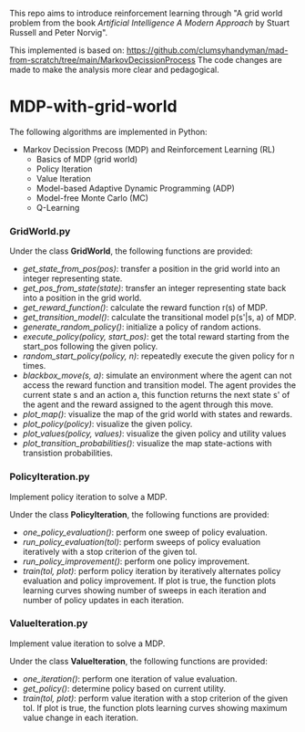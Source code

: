 This repo aims to introduce reinforcement learning through "A grid world problem from the book *Artificial Intelligence A Modern Approach* by Stuart Russell and Peter Norvig".

This implemented is based on: https://github.com/clumsyhandyman/mad-from-scratch/tree/main/MarkovDecissionProcess
The code changes are made to make the analysis more clear and pedagogical.

# MDP-with-grid-world

The following algorithms are implemented in Python:
- Markov Decission Precoss (MDP) and Reinforcement Learning (RL)
	- Basics of MDP (grid world)
	- Policy Iteration
	- Value Iteration
	- Model-based Adaptive Dynamic Programming (ADP)
	- Model-free Monte Carlo (MC)
	- Q-Learning

### GridWorld.py

Under the class **GridWorld**, the following functions are provided:
- *get_state_from_pos(pos)*: transfer a position in the grid world into an integer representing state.
- *get_pos_from_state(state)*: transfer an integer representing state back into a position in the grid world.
- *get_reward_function()*: calculate the reward function r(s) of MDP.
- *get_transition_model()*: calculate the transitional model p(s'|s, a) of MDP.
- *generate_random_policy()*: initialize a policy of random actions.
- *execute_policy(policy, start_pos)*: get the total reward starting from the start_pos following the given policy.
- *random_start_policy(policy, n)*: repeatedly execute the given policy for n times.
- *blackbox_move(s, a)*: simulate an environment where the agent can not access the reward function and transition model. The agent provides the current state s and an action a, this function returns the next state s' of the agent and the reward assigned to the agent through this move.
- *plot_map()*: visualize the map of the grid world with states and rewards.
- *plot_policy(policy)*: visualize the given policy.
- *plot_values(policy, values)*: visualize the given policy and utility values
- *plot_transition_probabilities()*: visualize the map state-actions with transistion probabilities.

### PolicyIteration.py
Implement policy iteration to solve a MDP.

Under the class **PolicyIteration**, the following functions are provided:
- *one_policy_evaluation()*: perform one sweep of policy evaluation.
- *run_policy_evaluation(tol)*: perform sweeps of policy evaluation iteratively with a stop criterion of the given tol.
- *run_policy_improvement()*: perform one policy improvement.
- *train(tol, plot)*: perform policy iteration by iteratively alternates policy evaluation and policy improvement. If plot is true, the function plots learning curves showing number of sweeps in each iteration and number of policy updates in each iteration.

### ValueIteration.py
Implement value iteration to solve a MDP.

Under the class **ValueIteration**, the following functions are provided:
- *one_iteration()*: perform one iteration of value evaluation.
- *get_policy()*: determine policy based on current utility.
- *train(tol, plot)*: perform value iteration with a stop criterion of the given tol. If plot is true, the function plots learning curves showing maximum value change in each iteration.

